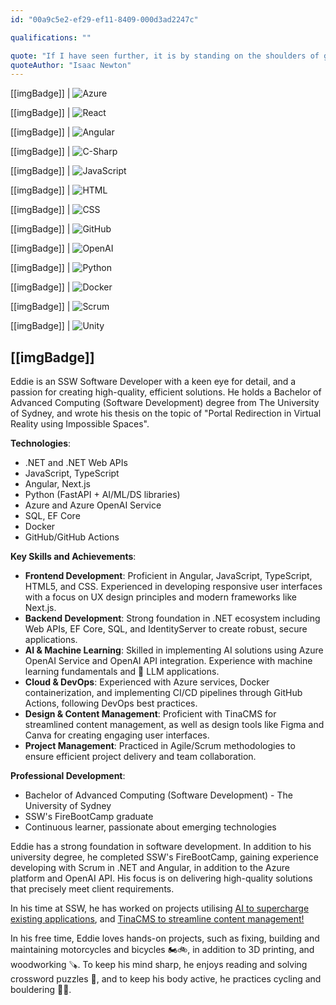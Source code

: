 ```yaml
---
id: "00a9c5e2-ef29-ef11-8409-000d3ad2247c"

qualifications: ""

quote: "If I have seen further, it is by standing on the shoulders of giants"
quoteAuthor: "Isaac Newton"
---
```


[[imgBadge]]
| ![Azure](../badges/Certification-microsoft-azure-ai-fundamentals.png)

[[imgBadge]]
| ![React](../badges/Developer-react.png)

[[imgBadge]]
| ![Angular](../badges/Developer-angular.png)

[[imgBadge]]
| ![C-Sharp](../badges/Developer-c-sharp.png)

[[imgBadge]]
| ![JavaScript](../badges/Developer-js.png)

[[imgBadge]]
| ![HTML](../badges/Designer-web-html5.png)

[[imgBadge]]
| ![CSS](../badges/Designer-web-css3.png)

[[imgBadge]]
| ![GitHub](../badges/Developer-github.png)

[[imgBadge]]
| ![OpenAI](../badges/Developer-OpenAI.png)

[[imgBadge]]
| ![Python](../badges/Developer-python.png)

[[imgBadge]]
| ![Docker](../badges/Developer-docker.png)

[[imgBadge]]
| ![Scrum](../badges/Business-scrum.png)

[[imgBadge]]
| ![Unity](../badges/Developer-Unity3d.png)

[[imgBadge]]
---

Eddie is an SSW Software Developer with a keen eye for detail, and a passion for creating high-quality, efficient solutions. He holds a Bachelor of Advanced Computing (Software Development) degree from The University of Sydney, and wrote his thesis on the topic of "Portal Redirection in Virtual Reality using Impossible Spaces". 

**Technologies**:
- .NET and .NET Web APIs
- JavaScript, TypeScript
- Angular, Next.js
- Python (FastAPI + AI/ML/DS libraries)
- Azure and Azure OpenAI Service
- SQL, EF Core
- Docker
- GitHub/GitHub Actions

**Key Skills and Achievements**:
- **Frontend Development**: Proficient in Angular, JavaScript, TypeScript, HTML5, and CSS. Experienced in developing responsive user interfaces with a focus on UX design principles and modern frameworks like Next.js.
- **Backend Development**: Strong foundation in .NET ecosystem including Web APIs, EF Core, SQL, and IdentityServer to create robust, secure applications.
- **AI & Machine Learning**: Skilled in implementing AI solutions using Azure OpenAI Service and OpenAI API integration. Experience with machine learning fundamentals and 🦙 LLM applications.
- **Cloud & DevOps**: Experienced with Azure services, Docker containerization, and implementing CI/CD pipelines through GitHub Actions, following DevOps best practices.
- **Design & Content Management**: Proficient with TinaCMS for streamlined content management, as well as design tools like Figma and Canva for creating engaging user interfaces.
- **Project Management**: Practiced in Agile/Scrum methodologies to ensure efficient project delivery and team collaboration.

**Professional Development**:
- Bachelor of Advanced Computing (Software Development) - The University of Sydney
- SSW's FireBootCamp graduate
- Continuous learner, passionate about emerging technologies

Eddie has a strong foundation in software development. In addition to his university degree, he completed SSW's FireBootCamp, gaining experience developing with Scrum in .NET and Angular, in addition to the Azure platform and OpenAI API. His focus is on delivering high-quality solutions that precisely meet client requirements.

In his time at SSW, he has worked on projects utilising [AI to supercharge existing applications](https://www.ssw.com.au/consulting/artificial-intelligence), and [TinaCMS to streamline content management!](https://tina.io/)

In his free time, Eddie loves hands-on projects, such as fixing, building and maintaining motorcycles and bicycles 🏍️🚲, in addition to 3D printing, and woodworking 🪚. To keep his mind sharp, he enjoys reading and solving crossword puzzles 📖, and to keep his body active, he practices cycling and bouldering 🧗‍♂️.
